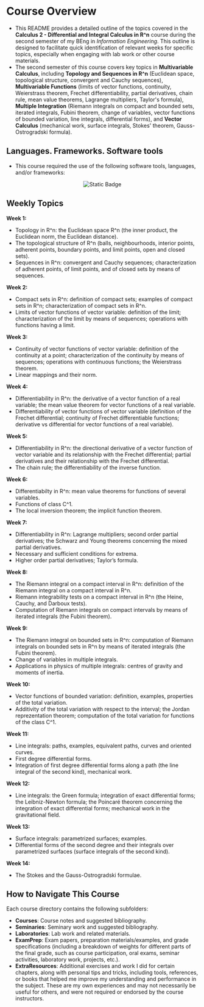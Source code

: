 # Course Overview

- This README provides a detailed outline of the topics covered in the **Calculus 2 - Differential and Integral Calculus in R^n** course during the second semester of my BEng in _Information Engineering_. This outline is designed to facilitate quick identification of relevant weeks for specific topics, especially when engaging with lab work or other course materials.
- The second semester of this course covers key topics in **Multivariable Calculus**, including **Topology and Sequences in R^n** (Euclidean space, topological structure, convergent and Cauchy sequences), **Multivariable Functions** (limits of vector functions, continuity, Weierstrass theorem, Frechet differentiability, partial derivatives, chain rule, mean value theorems, Lagrange multipliers, Taylor's formula), **Multiple Integration** (Riemann integrals on compact and bounded sets, iterated integrals, Fubini theorem, change of variables, vector functions of bounded variation, line integrals, differential forms), and **Vector Calculus** (mechanical work, surface integrals, Stokes' theorem, Gauss-Ostrogradski formula).

## Languages. Frameworks. Software tools

- This course required the use of the following software tools, languages, and/or frameworks:

<div align="center">
  
<p>
<img alt="Static Badge" src="https://img.shields.io/badge/MicrosoftTeams-%236264A7?style=for-the-badge&logo=microsoftteams&logoColor=white">
</p>
  
</div>

## Weekly Topics

**Week 1:** 
- Topology in R^n: the Euclidean space R^n (the inner product, the Euclidean norm, the Euclidean distance).
- The topological structure of R^n (balls, neighbourhoods, interior points, adherent points, boundary points, and
limit points, open and closed sets).
- Sequences in R^n: convergent and Cauchy sequences; characterization of adherent points, of limit points, and of closed sets by means of sequences.

**Week 2:**
- Compact sets in R^n: definition of compact sets; examples of compact sets in R^n; characterization of compact sets in R^n.
- Limits of vector functions of vector variable: definition of the limit; characterization of the limit by means of sequences; operations with functions having a limit.

**Week 3:**
- Continuity of vector functions of vector variable: definition of the continuity at a point; characterization
of the continuity by means of sequences; operations with continuous functions; the Weierstrass theorem.
- Linear mappings and their norm.

**Week 4:**
- Differentiability in R^n: the derivative of a vector function of a real variable; the mean value theorem for
vector functions of a real variable.
- Differentiability of vector functions of vector variable (definition of the Frechet differential; continuity of Frechet differentiable functions; derivative vs differential for vector functions of a real variable).

**Week 5:**
- Differentiability in R^n: the directional derivative of a vector function of vector variable and its relationship with the Frechet differential; partial derivatives and their relationship with the Frechet differential.
- The chain rule; the differentiability of the inverse function.

**Week 6:**
- Differentiabilty in R^n: mean value theorems for functions of several variables.
- Functions of class C^1.
- The local inversion theorem; the implicit function theorem.

**Week 7:**
- Differentiability in R^n: Lagrange multipliers; second order partial derivatives; the Schwarz and Young theorems concerning the mixed partial derivatives.
- Necessary and sufficient conditions for extrema.
- Higher order partial derivatives; Taylor’s formula.

**Week 8:**
- The Riemann integral on a compact interval in R^n: definition of the Riemann integral on a compact
interval in R^n.
- Riemann integrability tests on a compact interval in R^n (the Heine, Cauchy, and Darboux tests).
- Computation of Riemann integrals on compact intervals by means of iterated integrals (the Fubini theorem).

**Week 9:**
- The Riemann integral on bounded sets in R^n: computation of Riemann integrals on bounded sets in
R^n by means of iterated integrals (the Fubini theorem).
- Change of variables in multiple integrals.
- Applications in physics of multiple integrals: centres of gravity and moments of inertia.

**Week 10:**
- Vector functions of bounded variation: definition, examples, properties of the total variation.
- Additivity of the total variation with respect to the interval; the Jordan reprezentation theorem; computation of the total variation for functions of the class C^1.

**Week 11:**
- Line integrals: paths, examples, equivalent paths, curves and oriented curves.
- First degree differential forms.
- Integration of first degree differential forms along a path (the line integral of the second kind), mechanical work.

**Week 12:**
- Line integrals: the Green formula; integration of exact differential forms; the Leibniz-Newton formula; the Poincaré theorem concerning the integration of exact differential forms; mechanical work in the gravitational field.

**Week 13:**
- Surface integrals: parametrized surfaces; examples.
- Differential forms of the second degree and their integrals over parametrized surfaces (surface integrals of the second kind).

**Week 14:**
- The Stokes and the Gauss-Ostrogradski formulae.

## How to Navigate This Course

Each course directory contains the following subfolders:

- **Courses**: Course notes and suggested bibliography.
- **Seminaries**: Seminary work and suggested bibliography.
- **Laboratories**: Lab work and related materials.
- **ExamPrep**: Exam papers, preparation materials/examples, and grade specifications (including a breakdown of weights for different parts of the final grade, such as course participation, oral exams, seminar activities, laboratory work, projects, etc.).
- **ExtraResources**: Additional exercises and work I did for certain chapters, along with personal tips and tricks, including tools, references, or books that helped me improve my understanding and performance in the subject. These are my own experiences and may not necessarily be useful for others, and were not required or endorsed by the course instructors.


